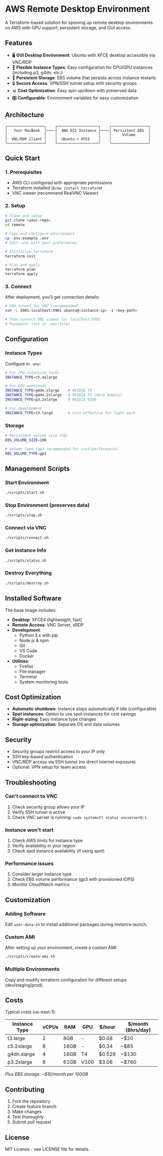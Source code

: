 # AWS Remote Desktop Environment

A Terraform-based solution for spinning up remote desktop environments on AWS with GPU support, persistent storage, and GUI access.

## Features

- 🖥️ **GUI Desktop Environment**: Ubuntu with XFCE desktop accessible via VNC/RDP
- 🚀 **Flexible Instance Types**: Easy configuration for CPU/GPU instances (including p3, g4dn, etc.)
- 💾 **Persistent Storage**: EBS volume that persists across instance restarts
- 🔒 **Secure Access**: VPN/SSH tunnel setup with security groups
- 📊 **Cost Optimization**: Easy spin up/down with preserved data
- 🎛️ **Configurable**: Environment variables for easy customization

## Architecture

```
┌─────────────────┐    ┌───────────────────┐    ┌─────────────────┐
│   Your MacBook  │────│  AWS EC2 Instance │────│ Persistent EBS  │
│                 │    │                   │    │     Volume      │
│  VNC/RDP Client │    │  Ubuntu + XFCE    │    │                 │
└─────────────────┘    └───────────────────┘    └─────────────────┘
```

## Quick Start

### 1. Prerequisites

- AWS CLI configured with appropriate permissions
- Terraform installed (`brew install terraform`)
- VNC viewer (recommend RealVNC Viewer)

### 2. Setup

```bash
# Clone and setup
git clone <your-repo>
cd remote

# Copy and configure environment
cp .env.example .env
# Edit .env with your preferences

# Initialize Terraform
terraform init

# Plan and apply
terraform plan
terraform apply
```

### 3. Connect

After deployment, you'll get connection details:

```bash
# SSH tunnel for VNC (recommended)
ssh -L 5901:localhost:5901 ubuntu@<instance-ip> -i <key-path>

# Then connect VNC viewer to: localhost:5901
# Password: (set in .env file)
```

## Configuration

### Instance Types

Configure in `.env`:

```bash
# For CPU-intensive tasks
INSTANCE_TYPE=c5.4xlarge

# For GPU workloads
INSTANCE_TYPE=g4dn.xlarge    # NVIDIA T4
INSTANCE_TYPE=g4dn.2xlarge   # NVIDIA T4 (more memory)
INSTANCE_TYPE=p3.2xlarge     # NVIDIA V100

# For development
INSTANCE_TYPE=t3.large       # Cost-effective for light work
```

### Storage

```bash
# Persistent volume size (GB)
EBS_VOLUME_SIZE=100

# Volume type (gp3 recommended for cost/performance)
EBS_VOLUME_TYPE=gp3
```

## Management Scripts

### Start Environment

```bash
./scripts/start.sh
```

### Stop Environment (preserves data)

```bash
./scripts/stop.sh
```

### Connect via VNC

```bash
./scripts/connect.sh
```

### Get Instance Info

```bash
./scripts/status.sh
```

### Destroy Everything

```bash
./scripts/destroy.sh
```

## Installed Software

The base image includes:

- **Desktop**: XFCE4 (lightweight, fast)
- **Remote Access**: VNC Server, xRDP
- **Development**:
  - Python 3.x with pip
  - Node.js & npm
  - Git
  - VS Code
  - Docker
- **Utilities**:
  - Firefox
  - File manager
  - Terminal
  - System monitoring tools

## Cost Optimization

- **Automatic shutdown**: Instance stops automatically if idle (configurable)
- **Spot instances**: Option to use spot instances for cost savings
- **Right-sizing**: Easy instance type changes
- **Storage optimization**: Separate OS and data volumes

## Security

- Security groups restrict access to your IP only
- SSH key-based authentication
- VNC/RDP access via SSH tunnel (no direct internet exposure)
- Optional: VPN setup for team access

## Troubleshooting

### Can't connect to VNC

1. Check security group allows your IP
2. Verify SSH tunnel is active
3. Check VNC server is running: `sudo systemctl status vncserver@:1`

### Instance won't start

1. Check AWS limits for instance type
2. Verify availability in your region
3. Check spot instance availability (if using spot)

### Performance issues

1. Consider larger instance type
2. Check EBS volume performance (gp3 with provisioned IOPS)
3. Monitor CloudWatch metrics

## Customization

### Adding Software

Edit `user-data.sh` to install additional packages during instance launch.

### Custom AMI

After setting up your environment, create a custom AMI:

```bash
./scripts/create-ami.sh
```

### Multiple Environments

Copy and modify terraform configuration for different setups (dev/staging/prod).

## Costs

Typical costs (us-east-1):

| Instance Type | vCPUs | RAM  | GPU  | $/hour | $/month (8hrs/day) |
| ------------- | ----- | ---- | ---- | ------ | ------------------ |
| t3.large      | 2     | 8GB  | -    | $0.08  | ~$20               |
| c5.2xlarge    | 8     | 16GB | -    | $0.34  | ~$85               |
| g4dn.xlarge   | 4     | 16GB | T4   | $0.526 | ~$130              |
| p3.2xlarge    | 8     | 61GB | V100 | $3.06  | ~$760              |

_Plus EBS storage: ~$10/month per 100GB_

## Contributing

1. Fork the repository
2. Create feature branch
3. Make changes
4. Test thoroughly
5. Submit pull request

## License

MIT License - see LICENSE file for details.
